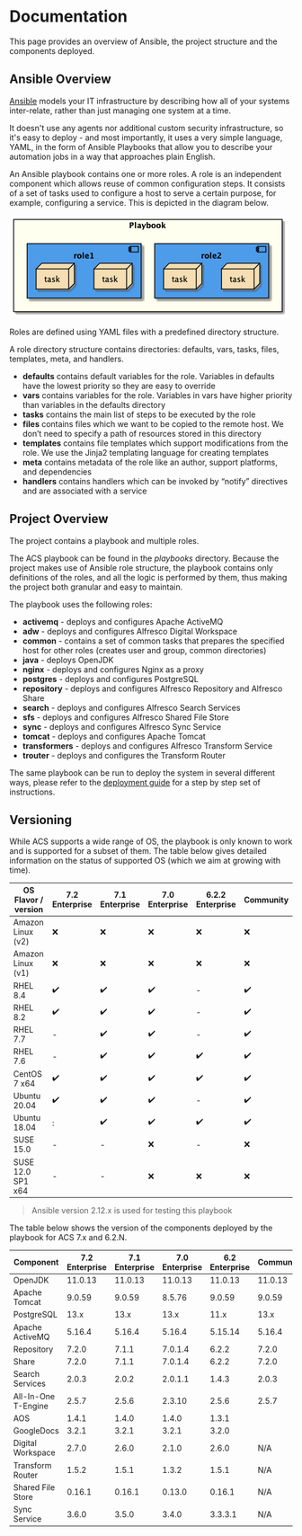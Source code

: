 # Documentation

This page provides an overview of Ansible, the project structure and the components deployed.

## Ansible Overview

[Ansible](https://www.ansible.com/overview/how-ansible-works) models your IT infrastructure by describing how all of your systems inter-relate, rather than just managing one system at a time.

It doesn't use any agents nor additional custom security infrastructure, so it's easy to deploy - and most importantly, it uses a very simple language, YAML, in the form of Ansible Playbooks that allow you to describe your automation jobs in a way that approaches plain English.

An Ansible playbook contains one or more roles. A role is an independent component which allows reuse of common configuration steps. It consists of a set of tasks used to configure a host to serve a certain purpose, for example, configuring a service. This is depicted in the diagram below.

![Playbook Overview](./resources/playbook-overview.png)

Roles are defined using YAML files with a predefined directory structure.

A role directory structure contains directories: defaults, vars, tasks, files, templates, meta, and handlers.

* **defaults** contains default variables for the role. Variables in defaults have the lowest priority so they are easy to override
* **vars** contains variables for the role. Variables in vars have higher priority than variables in the defaults directory
* **tasks** contains the main list of steps to be executed by the role
* **files** contains files which we want to be copied to the remote host. We don’t need to specify a path of resources stored in this directory
* **templates** contains file templates which support modifications from the role. We use the Jinja2 templating language for creating templates
* **meta** contains metadata of the role like an author, support platforms, and dependencies
* **handlers** contains handlers which can be invoked by “notify” directives and are associated with a service

## Project Overview

The project contains a playbook and multiple roles.

The ACS playbook can be found in the _playbooks_ directory. Because the project makes use of Ansible role structure, the playbook contains only definitions of the roles, and all the logic is performed by them, thus making the project both granular and easy to maintain.

The playbook uses the following roles:

* **activemq** - deploys and configures Apache ActiveMQ
* **adw** - deploys and configures Alfresco Digital Workspace
* **common** - contains a set of common tasks that prepares the specified host for other roles (creates user and group, common directories)
* **java** - deploys OpenJDK
* **nginx** - deploys and configures Nginx as a proxy
* **postgres** - deploys and configures PostgreSQL
* **repository** - deploys and configures Alfresco Repository and Alfresco Share
* **search** - deploys and configures Alfresco Search Services
* **sfs** - deploys and configures Alfresco Shared File Store
* **sync** - deploys and configures Alfresco Sync Service
* **tomcat** - deploys and configures Apache Tomcat
* **transformers** - deploys and configures Alfresco Transform Service
* **trouter** - deploys and configures the Transform Router

The same playbook can be run to deploy the system in several different ways, please refer to the [deployment guide](./deployment-guide.md) for a step by step set of instructions.

## Versioning

While ACS supports a wide range of OS, the playbook is only known to work and is supported for a subset of them. The table below gives detailed information on the status of supported OS (which we aim at growing with time).

| OS Flavor / version |     7.2 Enterprise |     7.1 Enterprise |     7.0 Enterprise |   6.2.2 Enterprise |          Community |
|---------------------|--------------------|--------------------|--------------------|--------------------|--------------------|
| Amazon Linux (v2)   |                :x: |                :x: |                :x: |                :x: |                :x: |
| Amazon Linux (v1)   |                :x: |                :x: |                :x: |                :x: |                :x: |
| RHEL 8.4            | :heavy_check_mark: | :heavy_check_mark: | :heavy_check_mark: |                  - | :heavy_check_mark: |
| RHEL 8.2            | :heavy_check_mark: | :heavy_check_mark: | :heavy_check_mark: |                  - | :heavy_check_mark: |
| RHEL 7.7            |                  - | :heavy_check_mark: | :heavy_check_mark: |                  - | :heavy_check_mark: |
| RHEL 7.6            |                  - | :heavy_check_mark: | :heavy_check_mark: | :heavy_check_mark: | :heavy_check_mark: |
| CentOS 7 x64        | :heavy_check_mark: | :heavy_check_mark: | :heavy_check_mark: | :heavy_check_mark: | :heavy_check_mark: |
| Ubuntu 20.04        | :heavy_check_mark: | :heavy_check_mark: | :heavy_check_mark: |                  - | :heavy_check_mark: |
| Ubuntu 18.04        |                  : | :heavy_check_mark: | :heavy_check_mark: | :heavy_check_mark: | :heavy_check_mark: |
| SUSE 15.0           |                  - |                  - |                :x: |                  - |                :x: |
| SUSE 12.0 SP1 x64   |                  - |                  - |                :x: |                :x: |                :x: |

> Ansible version 2.12.x is used for testing this playbook

The table below shows the version of the components deployed by the playbook for ACS 7.x and 6.2.N.

| Component           | 7.2 Enterprise | 7.1 Enterprise | 7.0 Enterprise | 6.2 Enterprise | Community |
|---------------------|----------------|----------------|----------------|----------------|-----------|
| OpenJDK             |        11.0.13 |        11.0.13 |        11.0.13 |        11.0.13 |   11.0.13 |
| Apache Tomcat       |         9.0.59 |         9.0.59 |         8.5.76 |         9.0.59 |    9.0.59 |
| PostgreSQL          |           13.x |           13.x |           13.x |           11.x |      13.x |
| Apache ActiveMQ     |         5.16.4 |         5.16.4 |         5.16.4 |        5.15.14 |    5.16.4 |
| Repository          |          7.2.0 |          7.1.1 |        7.0.1.4 |          6.2.2 |     7.2.0 |
| Share               |          7.2.0 |          7.1.1 |        7.0.1.4 |          6.2.2 |     7.2.0 |
| Search Services     |          2.0.3 |          2.0.2 |        2.0.1.1 |          1.4.3 |     2.0.3 |
| All-In-One T-Engine |          2.5.7 |          2.5.6 |         2.3.10 |          2.5.6 |     2.5.7 |
| AOS                 |          1.4.1 |          1.4.0 |          1.4.0 |          1.3.1 |           |
| GoogleDocs          |          3.2.1 |          3.2.1 |          3.2.1 |          3.2.0 |           |
| Digital Workspace   |          2.7.0 |          2.6.0 |          2.1.0 |          2.6.0 |       N/A |
| Transform Router    |          1.5.2 |          1.5.1 |          1.3.2 |          1.5.1 |       N/A |
| Shared File Store   |         0.16.1 |         0.16.1 |         0.13.0 |         0.16.1 |       N/A |
| Sync Service        |          3.6.0 |          3.5.0 |          3.4.0 |        3.3.3.1 |       N/A |

